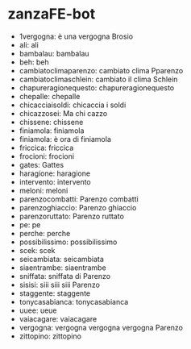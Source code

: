# zanzaFE-bot

- 1vergogna: è una vergogna Brosio
- ali: ali
- bambalau: bambalau
- beh: beh
- cambiatoclimaparenzo: cambiato clima Pparenzo
- cambiatoclimaschlein: cambiato il clima Schlein
- chapureragionequesto: chapureragionequesto
- chepalle: chepalle
- chicacciaisoldi: chicaccia i soldi
- chicazzosei: Ma chi cazzo
- chissene: chissene
- finiamola: finiamola
- finiamola: è ora di finiamola
- friccica: friccica
- frocioni: frocioni
- gates: Gattes
- haragione: haragione
- intervento: intervento
- meloni: meloni
- parenzocombatti: Parenzo combatti
- parenzoghiaccio: Parenzo ghiaccio
- parenzoruttato: Parenzo ruttato
- pe: pe
- perche: perche
- possibilissimo: possibilissimo
- scek: scek
- seicambiata: seicambiata
- siaentrambe: siaentrambe
- sniffata: sniffata di Parenzo
- sisisi: siii siii siii Parenzo
- staggente: staggente
- tonycasabianca: tonycasabianca
- uuee: ueue
- vaiacagare: vaiacagare
- vergogna: vergogna vergogna vergogna Parenzo
- zittopino: zittopino
